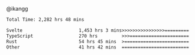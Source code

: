 @ikangg
<!--START_SECTION:waka-->

```txt
Total Time: 2,282 hrs 48 mins

Svelte                     1,453 hrs 3 mins>>>>>>>>>>>>>>>>=========   62.51 %
TypeScript                 270 hrs         >>>======================   11.62 %
Rust                       54 hrs 45 mins  >========================   02.36 %
Other                      41 hrs 42 mins  =========================   01.79 %
```

<!--END_SECTION:waka-->
